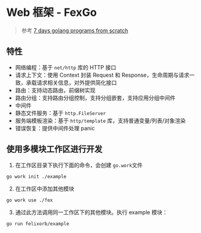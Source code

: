 # Web 框架 - FexGo

> 参考 [7 days golang programs from scratch](https://github.com/geektutu/7days-golang)

## 特性

- 网络编程：基于 `net/http` 库的 HTTP 接口
- 请求上下文：使用 Context 封装 Request 和 Response，生命周期与请求一致，承载请求相关信息，对外提供简化接口
- 路由：支持动态路由，前缀树实现
- 路由分组：支持路由分组控制，支持分组嵌套，支持应用分组中间件
- 中间件
- 静态文件服务：基于 `http.FileServer`
- 服务端模板渲染：基于 `http/template` 库，支持普通变量/列表/对象渲染
- 错误恢复：提供中间件处理 panic

## 使用多模块工作区进行开发

1. 在工作区目录下执行下面的命令，会创建 `go.work`文件
```
go work init ./example
```

2. 在工作区中添加其他模块
```
go work use ./fex
```

3. 通过此方法调用同一工作区下的其他模块。执行 example 模块：
```
go run felixorb/example
```